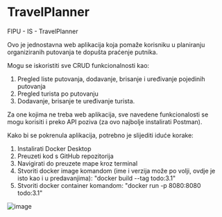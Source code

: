 # TravelPlanner
FIPU - IS - TravelPlanner

Ovo je jednostavna web aplikacija koja pomaže korisniku u planiranju organiziranih putovanja te dopušta praćenje putnika.

Mogu se iskoristiti sve CRUD funkcionalnosti kao:

1. Pregled liste putovanja, dodavanje, brisanje i uređivanje pojedinih putovanja
2. Pregled turista po putovanju
3. Dodavanje, brisanje te uređivanje turista.

Za one kojima ne treba web aplikacija, sve navedene funkcionalosti se mogu korisiti i preko API poziva (za ovo najbolje instalirati Postman).

Kako bi se pokrenula aplikacija, potrebno je slijediti iduće korake:

1. Instalirati Docker Desktop
2. Preuzeti kod s GitHub repozitorija
3. Navigirati do preuzete mape kroz terminal
4. Stvoriti docker image komandom (ime i verzija može po volji, ovdje je isto kao i u predavanjima): "docker build --tag todo:3.1" 
5. Stvoriti docker container komandom: "docker run -p 8080:8080 todo:3.1"

![image](https://github.com/user-attachments/assets/9a0bfb35-d877-43d7-b5c2-d027b4bf2473)
